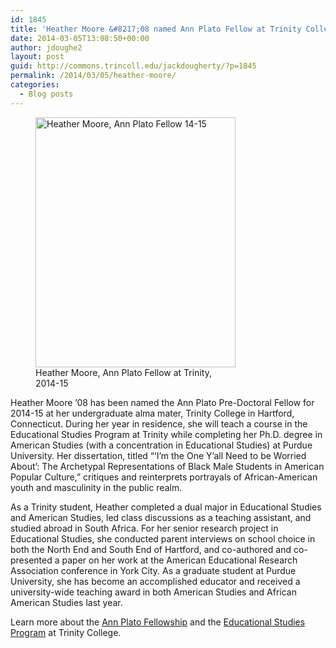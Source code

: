 ```yaml
---
id: 1845
title: 'Heather Moore &#8217;08 named Ann Plato Fellow at Trinity College'
date: 2014-03-05T13:08:50+00:00
author: jdoughe2
layout: post
guid: http://commons.trincoll.edu/jackdougherty/?p=1845
permalink: /2014/03/05/heather-moore/
categories:
  - Blog posts
---
```

<figure id="attachment_1846" style="width: 320px" class="wp-caption alignright"><img class="size-full wp-image-1846" alt="Heather Moore, Ann Plato Fellow 14-15" src="http://localhost/wordpress/wp-content/uploads/2014/03/MooreHeather2014.jpg" width="320" height="400" srcset="http://localhost/wordpress/wp-content/uploads/2014/03/MooreHeather2014.jpg 320w, http://localhost/wordpress/wp-content/uploads/2014/03/MooreHeather2014-240x300.jpg 240w" sizes="(max-width: 320px) 100vw, 320px" /><figcaption class="wp-caption-text">Heather Moore, Ann Plato Fellow at Trinity, 2014-15</figcaption></figure> 

Heather Moore &#8217;08 has been named the Ann Plato Pre-Doctoral Fellow for 2014-15 at her undergraduate alma mater, Trinity College in Hartford, Connecticut. During her year in residence, she will teach a course in the Educational Studies Program at Trinity while completing her Ph.D. degree in American Studies (with a concentration in Educational Studies) at Purdue University. Her dissertation, titled &#8220;&#8216;I’m the One Y’all Need to be Worried About&#8217;: The Archetypal Representations of Black Male Students in American Popular Culture,&#8221; critiques and reinterprets portrayals of African-American youth and masculinity in the public realm.

As a Trinity student, Heather completed a dual major in Educational Studies and American Studies, led class discussions as a teaching assistant, and studied abroad in South Africa. For her senior research project in Educational Studies, she conducted parent interviews on school choice in both the North End and South End of Hartford, and co-authored and co-presented a paper on her work at the American Educational Research Association conference in York City. As a graduate student at Purdue University, she has become an accomplished educator and received a university-wide teaching award in both American Studies and African American Studies last year.

Learn more about the <a href="http://www.trincoll.edu/Academics/dean/positions/pages/Ann.aspx" target="_blank">Ann Plato Fellowship</a> and the <a href="http://www.trincoll.edu/Academics/MajorsAndMinors/educational/Pages/default.aspx" target="_blank">Educational Studies Program</a> at Trinity College.